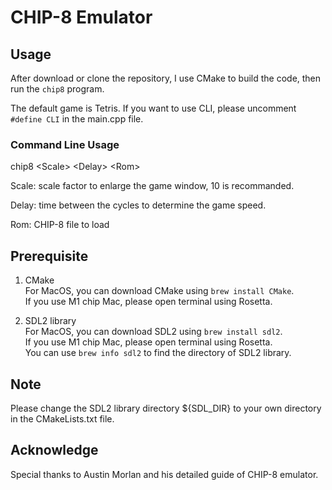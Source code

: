 # CHIP-8 Emulator

## Usage
After download or clone the repository, I use CMake to build the code, then run the `chip8` program.

The default game is Tetris. If you want to use CLI, please uncomment `#define CLI` in the main.cpp file.

### Command Line Usage
chip8 \<Scale> \<Delay> \<Rom>

Scale: scale factor to enlarge the game window, 10 is recommanded.

Delay: time between the cycles to determine the game speed.

Rom: CHIP-8 file to load

## Prerequisite
1. CMake  
    For MacOS, you can download CMake using `brew install CMake`.  
    If you use M1 chip Mac, please open terminal using Rosetta.

2. SDL2 library  
    For MacOS, you can download SDL2 using `brew install sdl2`.  
    If you use M1 chip Mac, please open terminal using Rosetta.  
    You can use `brew info sdl2` to find the directory of SDL2 library.

## Note
Please change the SDL2 library directory ${SDL_DIR} to your own directory in the CMakeLists.txt file.

## Acknowledge
Special thanks to Austin Morlan and his detailed guide of CHIP-8 emulator.